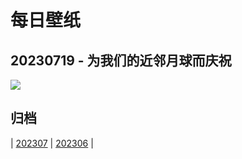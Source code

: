 # 每日壁纸

## 20230719 - 为我们的近邻月球而庆祝

![](https://www.bing.com/th?id=OHR.MoonDayArtemis_ZH-CN8743374853_UHD.jpg)

## 归档

| [202307](/202307/README.MD)
| [202306](/202306/README.MD)
|
